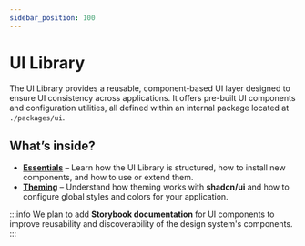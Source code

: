 ```yaml
---
sidebar_position: 100
---
```


# UI Library

The UI Library provides a reusable, component-based UI layer designed to ensure UI consistency across applications.
It offers pre-built UI components and configuration utilities, all defined within an internal package located at `./packages/ui`.

## What’s inside?
- **[Essentials](./essentials.md)** – Learn how the UI Library is structured, how to install new components, and how to use or extend them.
- **[Theming](./theming.md)** – Understand how theming works with **shadcn/ui** and how to configure global styles and colors for your application.


:::info
We plan to add **Storybook documentation** for UI components to improve reusability and discoverability of the design system's components.
:::

